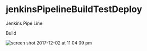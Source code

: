 # jenkinsPipelineBuildTestDeploy
Jenkins Pipe Line


Build

![screen shot 2017-12-02 at 11 04 09 pm](https://user-images.githubusercontent.com/22466745/33518087-3469e4a2-d7b5-11e7-8fc0-3aaa9c423d8e.png)
